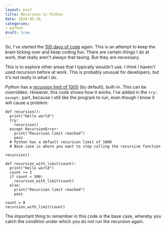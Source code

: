 ```yaml
---
layout: post
title: Recursion in Python
date: 2024-05-26
categories:
- python
draft: true
---
```


So, I've started the [100 days of code](https://www.100daysofcode.com) again. This is an attempt to keep the brain ticking over and keep coding fun. There are certain things I do at work, that really aren't always that taxing. But they are necessary. 

This is to explore other areas that I typically wouldn't use. I think I haven't used recursion before at work. This is probably unusual for developers, but it's not really in what I do. 

Python has a [recursion limit of 1000](https://docs.python.org/3/library/sys.html#sys.getrecursionlimit) (by default), built-in. This can be overridden. However, this code shows how it works. I've added in the `try: except:` part, because I still like the program to run, even though I know it will cause a problem:

    def recursion():
      print("Hello world")
      try:
        recursion()
      except RecursionError:
        print("Recursion limit reached")
        pass
      # Python has a default recursion limit of 1000
      # Base case is where you want to stop calling the recursive function
    
    recursion()
    
    def recursion_with_limit(count):
      print("Hello world")
      count += 1
      if count < 500:
        recursion_with_limit(count)
      else:
        print("Recursion limit reached")
        pass
    
    count = 0 
    recursion_with_limit(count)

The important thing to remember in this code is the base case, whereby you catch the condition under which you do not run the recursion again.
